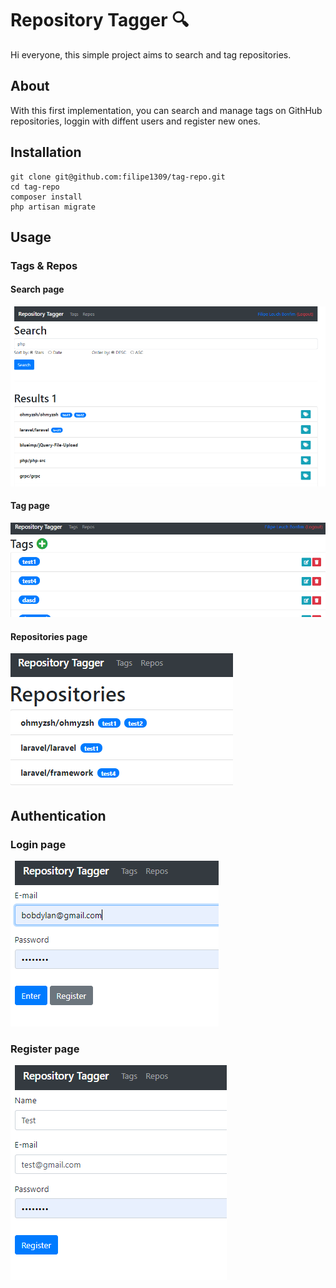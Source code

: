 
# Repository Tagger 🔍

Hi everyone, this simple project aims to search and tag repositories.

## About

With this first implementation, you can search and manage tags on GithHub repositories, loggin with diffent users and register new ones.

## Installation
```
git clone git@github.com:filipe1309/tag-repo.git
cd tag-repo
composer install
php artisan migrate
```

## Usage

### Tags & Repos

#### Search page
![Search page](resources/imgs/search.png)

#### Tag page
![Tags page](resources/imgs/tags.png)

#### Repositories page
![Repos page](resources/imgs/repos.png)

## Authentication

### Login page
![Login page](resources/imgs/login.png)

### Register page
![Register page](resources/imgs/register.png)
